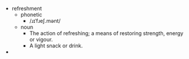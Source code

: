 - refreshment
	- phonetic
		- /ɹɪˈfɹeʃ.mənt/
	- noun
		- The action of refreshing; a means of restoring strength, energy or vigour.
		- A light snack or drink.
-